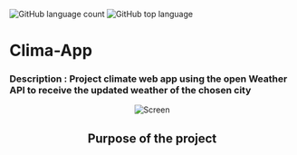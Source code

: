 ![GitHub language count](https://img.shields.io/github/languages/count/Ruan-codeVi/Clone-Netflix?color=blue&style=for-the-badge) ![GitHub top language](https://img.shields.io/github/languages/top/Ruan-codeVi/Clone-Netflix?color=blue&style=for-the-badge)

# Clima-App

### Description : Project climate web app using the open Weather API to receive the updated weather of the chosen city

<div align="center"> 
  
  ![Screen](/assets/AppClima.gif)
 
##  Purpose of the project



</div> </br> 
